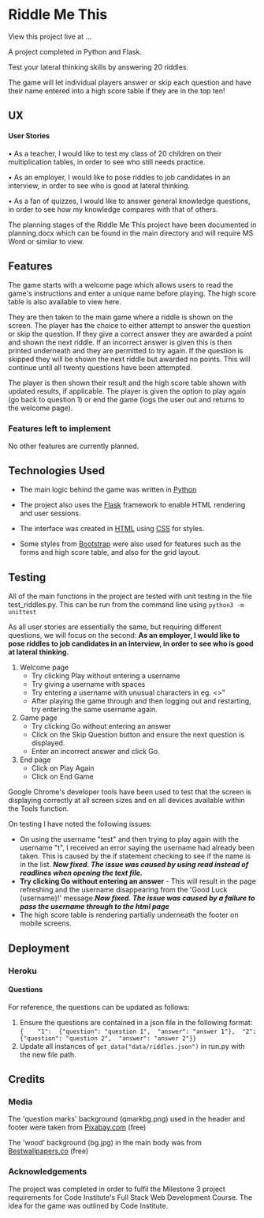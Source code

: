 # Riddle Me This

View this project live at ...

A project completed in Python and Flask.

Test your lateral thinking skills by answering 20 riddles. 

The game will let individual players answer or skip each question and have their 
name entered into a high score table if they are in the top ten!

## UX

#### User Stories
•	As a teacher, I would like to test my class of 20 children on their multiplication 
tables, in order to see who still needs practice.

•	As an employer, I would like to pose riddles to job candidates in an interview, 
in order to see who is good at lateral thinking.

•	As a fan of quizzes, I would like to answer general knowledge questions, in 
order to see how my knowledge compares with that of others.

The planning stages of the Riddle Me This project have been documented in planning.docx 
which can be found in the main directory and will require MS Word or similar to view.

## Features

The game starts with a welcome page which allows users to read the game's instructions 
and enter a unique name before playing. The high score table is also available to 
view here.

They are then taken to the main game where a riddle is shown on the screen. The 
player has the choice to either attempt to answer the question or skip the question.
If they give a correct answer they are awarded a point and shown the next riddle. 
If an incorrect answer is given this is then printed underneath and they are permitted 
to try again. If the question is skipped they will be shown the next riddle but 
awarded no points. This will continue until all twenty questions have been attempted.

The player is then shown their result and the high score table shown with updated 
results, if applicable. The player is given the option to play again (go back to 
question 1) or end the game (logs the user out and returns to the welcome page).

### Features left to implement

No other features are currently planned.

## Technologies Used

* The main logic behind the game was written in [Python](https://www.python.org/)

* The project also uses the [Flask](http://flask.pocoo.org/) framework to enable 
HTML rendering and user sessions.

* The interface was created in [HTML](https://www.w3.org/html/) using [CSS](https://www.w3.org/Style/CSS/Overview.en.html)
for styles. 

* Some styles from [Bootstrap](https://getbootstrap.com/) were also used for features such as the 
forms and high score table, and also for the grid layout.

## Testing

All of the main functions in the project are tested with unit testing in the file 
test_riddles.py. This can be run from the command line using `python3 -m unittest`

As all user stories are essentially the same, but requiring different questions, 
we will focus on the second: **As an employer, I would like to pose riddles to job candidates in an interview, 
in order to see who is good at lateral thinking.**

1. Welcome page
    * Try clicking Play without entering a username
    * Try giving a username with spaces
    * Try entering a username with unusual characters in eg. <>"
    * After playing the game through and then logging out and restarting, try entering the same username again.
2. Game page
    * Try clicking Go without entering an answer
    * Click on the Skip Question button and ensure the next question is displayed.
    * Enter an incorrect answer and click Go.
3. End page
    * Click on Play Again
    * Click on End Game

Google Chrome's developer tools have been used to test that the screen is displaying 
correctly at all screen sizes and on all devices available within the Tools function.

On testing I have noted the following issues:
* On using the username "test" and then trying to play again with the username "t",
I received an error saying the username had already been taken. This is caused by the if
statement checking to see if the name is in the list. **_Now fixed. The issue was caused by using read instead of readlines when opening the text file._**
* **Try clicking Go without entering an answer** - This will result in the page refreshing
and the username disappearing from the 'Good Luck (username)!' message.**_Now fixed. The issue was caused by a failure to pass the username through to the html page_**
* The high score table is rendering partially underneath the footer on mobile screens.

## Deployment

### Heroku


#### Questions

For reference, the questions can be updated as follows:

1. Ensure the questions are contained in a json file in the following format: 
    `{   
    "1": 
        {"question": "question 1", 
        "answer": "answer 1"}, 
    "2": 
        {"question": "question 2", 
        "answer": "answer 2"}}`
2. Update all instances of `get_data("data/riddles.json")` in run.py with the new file path.



## Credits

### Media

The 'question marks' background (qmarkbg.png) used in the header and footer were taken from [Pixabay.com](https://pixabay.com/en/question-mark-background-1909040/) (free)

The 'wood' background (bg.jpg) in the main body was from [Bestwallpapers.co](http://bestwallpapers.co/free-wallpapers-and-backgrounds/hd-backgrounds-free-ender-realtypark-co/) (free)

### Acknowledgements

The project was completed in order to fulfil the Milestone 3 project requirements 
for Code Institute's Full Stack Web Development Course. The idea for the game was 
outlined by Code Institute.
